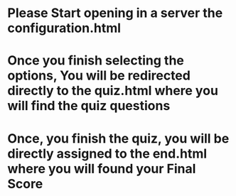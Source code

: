 # Please Start opening in a server the configuration.html 
# Once you finish selecting the options, You will be redirected directly to the quiz.html where you will find the quiz questions 
# Once, you finish the quiz, you will be directly assigned to the end.html where you will found your Final Score 

